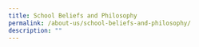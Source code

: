 ```yaml
---
title: School Beliefs and Philosophy
permalink: /about-us/school-beliefs-and-philosophy/
description: ""
---
```

